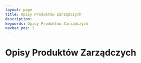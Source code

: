 ```yaml
---
layout: page
title: Opisy Produktów Zarządczych
description:
keywords: Opisy Produktów Zarządczych
navbar_pos: 1
---
```

# Opisy Produktów Zarządczych
